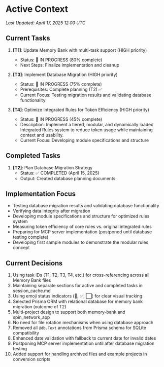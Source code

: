 # Active Context

*Last Updated: April 17, 2025 12:00 UTC*

## Current Tasks
1. **[T1]**: Update Memory Bank with multi-task support (HIGH priority)
   - Status: 🔄 IN PROGRESS (80% complete)
   - Next Steps: Finalize implementation and cleanup

2. **[T3]**: Implement Database Migration (HIGH priority)
   - Status: 🔄 IN PROGRESS (75% complete)
   - Prerequisites: Complete planning (T2) ✅
   - Current Focus: Testing migration results and validating database functionality

3. **[T4]**: Optimize Integrated Rules for Token Efficiency (HIGH priority)
   - Status: 🔄 IN PROGRESS (45% complete)
   - Description: Implement a tiered, modular, and dynamically loaded Integrated Rules system to reduce token usage while maintaining context and usability.
   - Current Focus: Developing module specifications and structure

## Completed Tasks
1. **[T2]**: Plan Database Migration Strategy
   - Status: ✅ COMPLETED (April 15, 2025)
   - Output: Created database planning documents

## Implementation Focus
- Testing database migration results and validating database functionality
- Verifying data integrity after migration
- Developing module specifications and structure for optimized rules system
- Measuring token efficiency of core rules vs. original integrated rules
- Preparing for MCP server implementation (postponed until database testing complete)
- Developing first sample modules to demonstrate the modular rules concept

## Current Decisions
1. Using task IDs (T1, T2, T3, T4, etc.) for cross-referencing across all Memory Bank files
2. Maintaining separate sections for active and completed tasks in session_cache.md
3. Using emoji status indicators (🔄, ✅, ⬜) for clear visual tracking
4. Selected Prisma ORM with relational database for memory bank migration (outcome of T2)
5. Multi-project design to support both memory-bank and spin_network_app
6. No need for file rotation mechanisms when using database approach
7. Removed all `@db.Text` annotations from Prisma schema for SQLite compatibility
8. Enhanced date validation with fallback to current date for invalid dates
9. Postponing MCP server implementation until after database migration testing
10. Added support for handling archived files and example projects in conversion scripts

